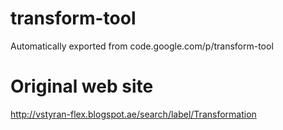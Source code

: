 # transform-tool
Automatically exported from code.google.com/p/transform-tool

# Original web site
http://vstyran-flex.blogspot.ae/search/label/Transformation
